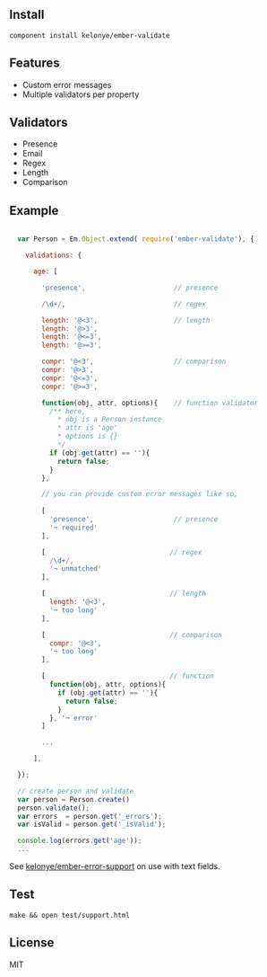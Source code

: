 Install
---

```
component install kelonye/ember-validate
```

Features
---

* Custom error messages
* Multiple validators per property

Validators
---

* Presence
* Email
* Regex
* Length
* Comparison

Example
---

```javascript

  var Person = Em.Object.extend( require('ember-validate'), {

    validations: {

      age: [

        'presence',                      // presence

        /\d+/,                           // regex

        length: '@<3',                   // length
        length: '@>3',
        length: '@<=3',
        length: '@>=3',

        compr: '@<3',                    // comparison
        compr: '@>3',
        compr: '@<=3',
        compr: '@>=3',

        function(obj, attr, options){    // function validator
          /** here,
            * obj is a Person instance
            * attr is 'age'
            * options is {}
            */
          if (obj.get(attr) == ''){
            return false;
          }
        },

        // you can provide custom error messages like so,
        
        [
          'presence',                    // presence
          '¬ required'
        ],

        [                               // regex
          /\d+/,
          '¬ unmatched'
        ],

        [                               // length
          length: '@<3',
          '¬ too long'
        ],

        [                               // comparison
          compr: '@<3',
          '¬ too long'
        ],

        [                               // function
          function(obj, attr, options){
            if (obj.get(attr) == ''){
              return false;
            }
          }, '¬ error'
        ]

        ...

      ],

  });

  // create person and validate
  var person = Person.create()
  person.validate();
  var errors  = person.get('_errors');
  var isValid = person.get('_isValid');

  console.log(errors.get('age'));
  ...

```

See [kelonye/ember-error-support](https://github.com/kelonye/ember-error-support) on use with text fields.

Test
---

```
make && open test/support.html
```

License
---

MIT